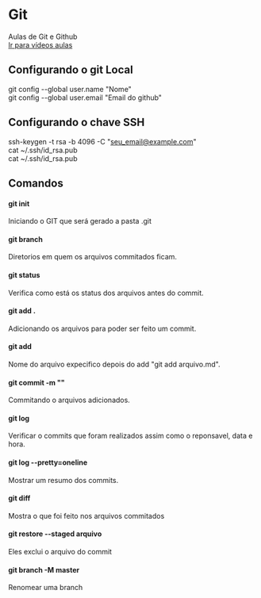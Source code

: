 # Git
Aulas de Git e Github<br>
[Ir para vídeos aulas](https://www.youtube.com/watch?v=iQn5vZt0iWI&list=PLpaKFn4Q4GMOhOuffvi7VagNib0P325AV)


## Configurando o git Local

git config --global user.name "Nome"<br>
git config --global user.email "Email do github"<br>

## Configurando o chave SSH
ssh-keygen -t rsa -b 4096 -C "seu_email@example.com"<br>
cat ~/.ssh/id_rsa.pub <br>
cat ~/.ssh/id_rsa.pub 

## Comandos

#### git init
Iniciando o GIT que será gerado a pasta .git

#### git branch 
Diretorios em quem os arquivos commitados ficam.

#### git status 
Verifica como está os status dos arquivos antes do commit.

#### git add .
Adicionando os arquivos para poder ser feito um commit.

#### git add 
Nome do arquivo expecifico depois do add "git add arquivo.md".

#### git commit -m "" 
Commitando o arquivos adicionados.

#### git log
Verificar o commits que foram realizados assim como o reponsavel, data e hora.

#### git log --pretty=oneline
Mostrar um resumo dos commits.

#### git diff 
Mostra o que foi feito nos arquivos commitados

#### git restore --staged arquivo
Eles exclui o arquivo do commit

#### git branch -M master
Renomear uma branch